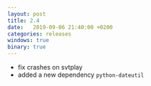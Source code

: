 ```yaml
---
layout: post
title: 2.4
date:   2019-09-06 21:40:00 +0200
categories: releases
windows: true
binary: true
---
```


* fix crashes on svtplay
* added a new dependency `python-dateutil`